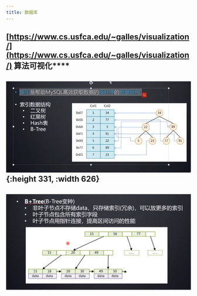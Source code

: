 ```yaml
---
title: 数据库
---
```


## [https://www.cs.usfca.edu/~galles/visualization/](https://www.cs.usfca.edu/~galles/visualization/) 算法可视化****
## ![image.png](/assets/pages_数据库_1614093674264_0.png){:height 331, :width 626}
## ![image.png](/assets/pages_数据库_1614094440667_0.png)
